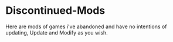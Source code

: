 # Discontinued-Mods
Here are mods of games i've abandoned and have no intentions of updating, Update and Modify as you wish.


